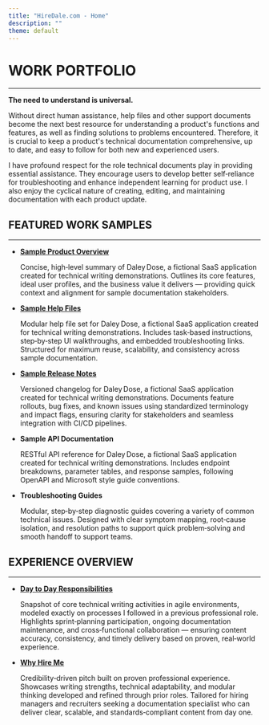 ```yaml
---
title: "HireDale.com - Home"
description: ""
theme: default
---
```


# **WORK PORTFOLIO**
---
**The need to understand is universal.**

Without direct human assistance, help files and other support documents become the next best resource for understanding a product's functions and features, as well as finding solutions to problems encountered. Therefore, it is crucial to keep a product's technical documentation comprehensive, up to date, and easy to follow for both new and experienced users.

I have profound respect for the role technical documents play in providing essential assistance. They encourage users to develop better self‑reliance for troubleshooting and enhance independent learning for product use. I also enjoy the cyclical nature of creating, editing, and maintaining documentation with each product update.

## **FEATURED WORK SAMPLES**
---

- [**Sample Product Overview**](https://hiredale.github.io/daleydose/)
  
  Concise, high‑level summary of Daley Dose, a fictional SaaS application created for technical writing demonstrations. Outlines its core features, ideal user profiles, and the business value it delivers — providing quick context and alignment for sample documentation stakeholders.
  
- [**Sample Help Files**](https://hiredale.github.io/daleydose/help-files)
  
  Modular help file set for Daley Dose, a fictional SaaS application created for technical writing demonstrations. Includes task‑based instructions, step‑by‑step UI walkthroughs, and embedded troubleshooting links. Structured for maximum reuse, scalability, and consistency across sample documentation.

  
- [**Sample Release Notes**](https://hiredale.github.io/daleydose/release-notes-v1.4)
  
  Versioned changelog for Daley Dose, a fictional SaaS application created for technical writing demonstrations. Documents feature rollouts, bug fixes, and known issues using standardized terminology and impact flags, ensuring clarity for stakeholders and seamless integration with CI/CD pipelines.


- **Sample API Documentation**
  
  RESTful API reference for Daley Dose, a fictional SaaS application created for technical writing demonstrations. Includes endpoint breakdowns, parameter tables, and response samples, following OpenAPI and Microsoft style guide conventions.


- **Troubleshooting Guides**
  
  Modular, step‑by‑step diagnostic guides covering a variety of common technical issues. Designed with clear symptom mapping, root‑cause isolation, and resolution paths to support quick problem‑solving and smooth handoff to support teams.

  
## **EXPERIENCE OVERVIEW**
---

- [**Day to Day Responsibilities**](/day-to-day)
  
  Snapshot of core technical writing activities in agile environments, modeled exactly on processes I followed in a previous professional role. Highlights sprint‑planning participation, ongoing documentation maintenance, and cross‑functional collaboration — ensuring content accuracy, consistency, and timely delivery based on proven, real‑world experience.

- [**Why Hire Me**](/why-hire-me)
  
  Credibility‑driven pitch built on proven professional experience. Showcases writing strengths, technical adaptability, and modular thinking developed and refined through prior roles. Tailored for hiring managers and recruiters seeking a documentation specialist who can deliver clear, scalable, and standards‑compliant content from day one.

